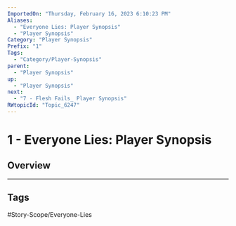 ```yaml
---
ImportedOn: "Thursday, February 16, 2023 6:10:23 PM"
Aliases:
  - "Everyone Lies: Player Synopsis"
  - "Player Synopsis"
Category: "Player Synopsis"
Prefix: "1"
Tags:
  - "Category/Player-Synopsis"
parent:
  - "Player Synopsis"
up:
  - "Player Synopsis"
next:
  - "7 - Flesh Fails_ Player Synopsis"
RWtopicId: "Topic_6247"
---
```

# 1 - Everyone Lies: Player Synopsis
## Overview

---
## Tags
#Story-Scope/Everyone-Lies

